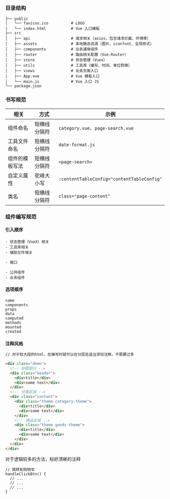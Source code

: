 ### 目录结构

```
├── public
│   └── favicon.ico          # LOGO
|   └── index.html           # Vue 入口模板
├── src
│   ├── api                  # 请求相关（axios，包含请求拦截、环境等）
│   ├── assets               # 本地静态资源（图片、iconfont、全局样式）
│   ├── components           # 业务通用组件
│   ├── router               # 路由相关配置（Vue-Router）
│   ├── store                # 状态管理（Vuex）
│   ├── utils                # 工具库（缓存、时间、单位转换）
│   ├── views                # 业务页面入口
│   ├── App.vue              # Vue 模板入口
│   └── main.js              # Vue 入口 JS
└── package.json
```



### 书写规范

| 相关           | 方式         | 示例                                       |
| -------------- | ------------ | ------------------------------------------ |
| 组件命名       | 短横线分隔符 | `category.vue`、`page-search.vue`          |
| 工具文件命名   | 短横线分隔符 | `date-format.js`                           |
| 组件的模板写法 | 短横线分隔符 | `<page-search>`                            |
| 自定义属性     | 驼峰大小写   | `:contentTableConfig="contentTableConfig"` |
| 类名           | 短横线分隔符 | `class="page-content"`                     |



### 组件编写规范

#### 引入顺序

```
- 状态管理（VueX）相关
- 工具库相关
- 辅助文件相关

- 接口

- 公共组件
- 业务组件
```



#### 选项顺序

```
name
components
props
data
computed
methods
mounted
created
```



#### 注释风格

```html
// 对于较大段的html，在编写时就可以在分层处适当添加注释，不需要过多

<div class="demo">
  <!-- 标题部分 -->
  <div class="header">
    <div>title</div>
    <div>some text</div>
  </div>
  <!-- 分类区域 -->
  <div class="content">
    <div class="theme category-theme">
      <div>title</div>
      <div>some text</div>
    </div>
    <!-- 商品区域 -->
    <div class="theme goods-theme">
      <div>title</div>
      <div>some text</div>
    </div>
  </div>
</div>
```



对于逻辑较多的方法，标好清晰的注释

```react
// 跳转到购物车
handleClickBtn() {
  // ...
  // ...
  // ...
}
```

